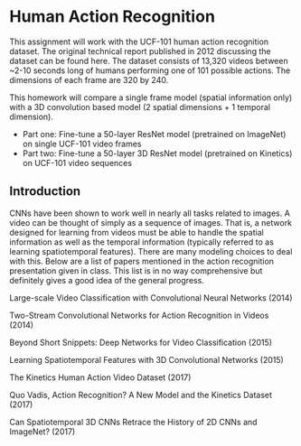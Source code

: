 # Human Action Recognition

This assignment will work with the UCF-101 human action recognition dataset. The original technical report published in 2012 discussing the dataset can be found here. The dataset consists of 13,320 videos between ~2-10 seconds long of humans performing one of 101 possible actions. The dimensions of each frame are 320 by 240.


This homework will compare a single frame model (spatial information only) with a 3D convolution based model (2 spatial dimensions + 1 temporal dimension).

- Part one: Fine-tune a 50-layer ResNet model (pretrained on ImageNet) on single UCF-101 video frames
- Part two: Fine-tune a 50-layer 3D ResNet model (pretrained on Kinetics) on UCF-101 video sequences


## Introduction

CNNs have been shown to work well in nearly all tasks related to images. A video can be thought of simply as a sequence of images. That is, a network designed for learning from videos must be able to handle the spatial information as well as the temporal information (typically referred to as learning spatiotemporal features). There are many modeling choices to deal with this. Below are a list of papers mentioned in the action recognition presentation given in class. This list is in no way comprehensive but definitely gives a good idea of the general progress.

Large-scale Video Classification with Convolutional Neural Networks (2014)

Two-Stream Convolutional Networks for Action Recognition in Videos (2014)

Beyond Short Snippets: Deep Networks for Video Classification (2015)

Learning Spatiotemporal Features with 3D Convolutional Networks (2015)

The Kinetics Human Action Video Dataset (2017)

Quo Vadis, Action Recognition? A New Model and the Kinetics Dataset (2017)

Can Spatiotemporal 3D CNNs Retrace the History of 2D CNNs and ImageNet? (2017)

